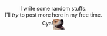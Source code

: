 
<p align="center">
I write some random stuffs.<br>
I'll <i>try</i> to post more here in my free time.<br>
Cya!<img align="center" src="doge.png" width="32px"/></p>
